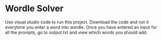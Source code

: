 # Wordle Solver
Use visual studio code to run this project. Download the code and run it everytime you enter a word into wordle. Once you have entered an input for all the prompts, go to output.txt and view which words you should add.

